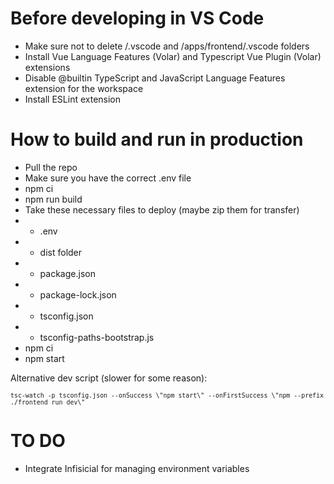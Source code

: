 # Before developing in VS Code
- Make sure not to delete /.vscode and /apps/frontend/.vscode folders
- Install Vue Language Features (Volar) and Typescript Vue Plugin (Volar) extensions
- Disable @builtin TypeScript and JavaScript Language Features extension for the workspace
- Install ESLint extension
# How to build and run in production
- Pull the repo
- Make sure you have the correct .env file 
- npm ci
- npm run build
- Take these necessary files to deploy (maybe zip them for transfer)
- - .env
- - dist folder
- - package.json
- - package-lock.json
- - tsconfig.json
- - tsconfig-paths-bootstrap.js
- npm ci
- npm start

Alternative dev script (slower for some reason):

<small>`tsc-watch -p tsconfig.json --onSuccess \"npm start\" --onFirstSuccess \"npm --prefix ./frontend run dev\"`</small>

# TO DO
- Integrate Infisicial for managing environment variables